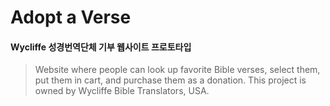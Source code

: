 # Adopt a Verse
#### Wycliffe 성경번역단체 기부 웹사이트 프로토타입
> Website where people can look up favorite Bible verses, select them, put them in cart, and purchase them as a donation.
This project is owned by Wycliffe Bible Translators, USA.
